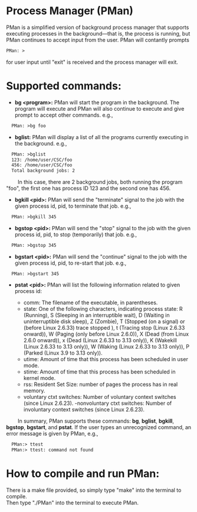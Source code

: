 # Process Manager (PMan)

PMan is a simplified version of background process manager that supports executing processes in the background—that is, the process is running, but PMan continues to accept input from the user. PMan will contantly prompts <br />
```diff
PMan: >
```
for user input until "exit" is received and the process manager will exit. <br />

# Supported commands:
- **bg \<program\>:** PMan will start the program in the background. The program will execute and PMan will also continue to execute and give prompt to accept other commands. e.g., 
```diff
  PMan: >bg foo
``` 
- **bglist:** PMan will display a list of all the programs currently executing in the background. e.g., 
```diff
  PMan: >bglist
  123: /home/user/CSC/foo
  456: /home/user/CSC/foo
  Total background jobs: 2
```
&nbsp;&nbsp;&nbsp;&nbsp;&nbsp;&nbsp;&nbsp;&nbsp;In this case, there are 2 background jobs, both running the program "foo", the first one has process ID 123 and the second one has 456.
    
- **bgkill \<pid\>:**  PMan will send the "terminate" signal to the job with the given process id, pid, to terminate that job. e.g., 
```diff
  PMan: >bgkill 345
```

- **bgstop \<pid\>:**  PMan will send the "stop" signal to the job with the given process id, pid, to stop (temporarily) that job. e.g., 
```diff
  PMan: >bgstop 345
```

- **bgstart \<pid\>:** PMan will send the "continue" signal to the job with the given process id, pid, to re-start that job. e.g., 
```dif
  PMan: >bgstart 345
```

- **pstat \<pid\>:**   PMan will list the following information related to given process id:

  - comm: The filename of the executable, in parentheses. 
  - state: One of the following characters, indicating process state: R (Running), S (Sleeping in an interruptible wait), D (Waiting in uninterruptible disk sleep), Z (Zombie), T (Stopped (on a signal) or (before Linux 2.6.33) trace stopped ), t (Tracing stop (Linux 2.6.33 onward)), W (Paging (only before Linux 2.6.0)), X (Dead (from Linux 2.6.0 onward)), x (Dead (Linux 2.6.33 to 3.13 only)), K (Wakekill (Linux 2.6.33 to 3.13 only)), W (Waking (Linux 2.6.33 to 3.13 only)), P (Parked (Linux 3.9 to 3.13 only)).
  - utime: Amount of time that this process has been scheduled in user mode.
  - stime: Amount of time that this process has been scheduled in kernel mode.
  - rss: Resident Set Size: number of pages the process has in real memory.
  - voluntary ctxt switches: Number of voluntary context switches (since Linux 2.6.23).
  -nonvoluntary ctxt switches: Number of involuntary context switches (since Linux 2.6.23).
    
&nbsp;&nbsp;&nbsp;&nbsp;&nbsp;&nbsp;&nbsp;&nbsp;In summary, PMan supports these commands: **bg**, **bglist**, **bgkill**, **bgstop**, **bgstart**, and **pstat**. If the user types an unrecognized command, an error message is given by PMan, e.g., 
```diff
  PMan:> ttest
  PMan:> ttest: command not found
```


# How to compile and run PMan:

There is a make file provided, so simply type "make" into the terminal to compile. <br />
Then type "./PMan" into the terminal to execute PMan.
